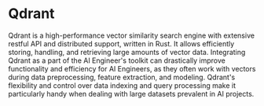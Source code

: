 # Qdrant

Qdrant is a high-performance vector similarity search engine with extensive restful API and distributed support, written in Rust. It allows efficiently storing, handling, and retrieving large amounts of vector data. Integrating Qdrant as a part of the AI Engineer's toolkit can drastically improve functionality and efficiency for AI Engineers, as they often work with vectors during data preprocessing, feature extraction, and modeling. Qdrant's flexibility and control over data indexing and query processing make it particularly handy when dealing with large datasets prevalent in AI projects.